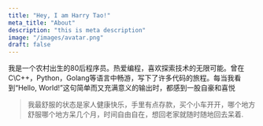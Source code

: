 ```yaml
---
title: "Hey, I am Harry Tao!"
meta_title: "About"
description: "this is meta description"
image: "/images/avatar.png"
draft: false
---
```


我是一个农村出生的80后程序员。热爱编程，喜欢探索技术的无限可能。曾在C\C++，Python，Golang等语言中畅游，写下了许多代码的旅程。每当我看到“Hello, World!”这句简单而又充满意义的输出时，都感到一股自豪和喜悦

> 我最舒服的状态是家人健康快乐，手里有点存款，买个小车开开，哪个地方舒服哪个地方呆几个月，时间自由自在，想回老家就随时随地回去呆着.

